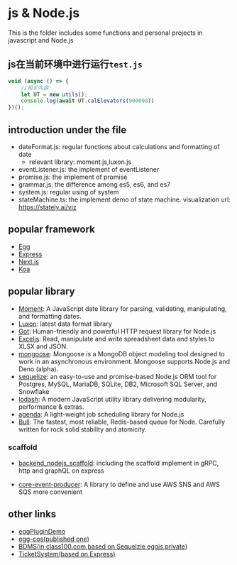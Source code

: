 # js & Node.js

This is the folder includes some functions and personal projects in javascript and Node.js

## js在当前环境中进行运行`test.js`

```js
void (async () => {
    //相关内容
    let UT = new utils();
    console.log(await UT.calElevators(900000))
})();
```
## introduction under the file

- dateFormat.js: regular functions about calculations and formatting of date
  - relevant library: moment.js,luxon.js
- eventListener.js: the implement of eventListener
- promise.js: the implement of promise
- grammar.js: the difference among  es5, es6, and es7
- system.js: regular using of system
- stateMachine.ts: the implement demo of state machine. visualization url: https://stately.ai/viz 

## popular framework

- [Egg](https://www.eggjs.org/)
- [Express](https://expressjs.com/)
- [Next.js](https://nextjs.org/)
- [Koa](https://koajs.com/)

## popular library

- [Moment](https://www.npmjs.com/package/moment): A JavaScript date library for parsing, validating, manipulating, and formatting dates.
- [Luxon](https://www.npmjs.com/package/luxon): latest data format library
- [Got](https://www.npmjs.com/package/got): Human-friendly and powerful HTTP request library for Node.js
- [Exceljs](https://www.npmjs.com/package/exceljs): Read, manipulate and write spreadsheet data and styles to XLSX and JSON.
- [mongoose](https://www.npmjs.com/package/mongoose): Mongoose is a MongoDB object modeling tool designed to work in an asynchronous environment. Mongoose supports Node.js and Deno (alpha).
- [sequelize](https://www.npmjs.com/package/sequelize): an easy-to-use and promise-based Node.js ORM tool for Postgres, MySQL, MariaDB, SQLite, DB2, Microsoft SQL Server, and Snowflake
- [lodash](https://lodash.com/): A modern JavaScript utility library delivering modularity, performance & extras.
- [agenda](https://github.com/agenda/agenda): A light-weight job scheduling library for Node.js
- [Bull](https://github.com/OptimalBits/bull): The fastest, most reliable, Redis-based queue for Node.
Carefully written for rock solid stability and atomicity.

### scaffold

- [backend_nodejs_scaffold](https://github.com/oneWalker/backend_nodejs_scaffold): including the scaffold implement in gRPC, http and graphQL on express

- [core-event-producer](https://github.com/oneWalker/core-event-producer.git): A library to define and use AWS SNS and AWS SQS more convenient 


## other links
  - [eggPluginDemo](https://github.com/oneWalker/egg-pluginDemo)
  - [egg-cos(published one)](https://github.com/oneWalker/egg-cos)
  - [BDMS(in class100.com,based on Sequelzie,eggjs,private)](https://github.com/oneWalker/BDMS_Back)
  - [TicketSystem(based on Express)](https://github.com/oneWalker/TicketSystem)
